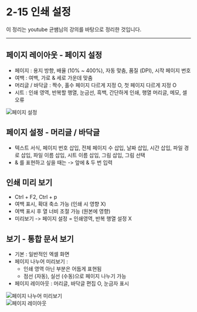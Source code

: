 # 2-15 인쇄 설정

이 정리는 youtube 균쌤님의 강의를 바탕으로 정리한 것입니다.
___

## 페이지 레이아웃 - 페이지 설정
- 페이지 : 용지 방향, 배율 (10% ~ 400%), 자동 맞춤, 품질 (DPI), 시작 페이지 번호
- 여백 : 여백, 가로 & 세로 가운데 맞춤
- 머리글 / 바닥글 : 짝수, 홀수 페이지 다르게 지정 O, 첫 페이지 다르게 지정 O
- 시트 : 인쇄 영역, 반복할 행열, 눈금선, 흑백, 간단하게 인쇄, 행열 머리글, 메모, 셀 오류

![페이지 설정]()

## 페이지 설정 - 머리글 / 바닥글
- 텍스트 서식, 페이지 번호 삽입, 전체 페이지 수 삽입, 날짜 삽입, 시간 삽입, 파일 경로 삽입, 파일 이름 삽입, 시트 이름 삽입, 그림 삽입, 그림 선택
- & 를 표현하고 싶을 때는 -> 앞에 & 두 번 입력

## 인쇄 미리 보기
- Ctrl + F2, Ctrl + p
- 여백 표시, 확대 축소 가능 (인쇄 시 영향 X)
- 여백 표시 후 열 너비 조절 가능 (원본에 영향)
- 미리보기 -> 페이지 설정 = 인쇄영역, 반복 행열 설정 X

## 보기 - 통합 문서 보기
- 기본 : 일반적인 엑셀 화면
- 페이지 나누어 미리보기 :
    - 인쇄 영역 아닌 부분은 어둡게 표현됨
    - 점선 (자동), 실선 (수동)으로 페이지 나누기 가능
- 페이지 레이아웃 : 머리글, 바닥글 편집 O, 눈금자 표시

![페이지 나누어 미리보기]()  
![페이지 레이아웃]()